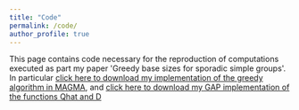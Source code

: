 ```yaml
---
title: "Code"
permalink: /code/
author_profile: true
---
```

This page contains code necessary for the reproduction of computations executed as part my paper 'Greedy base sizes for sporadic simple groups'. In particular [click here to download my implementation of the greedy algorithm in MAGMA](/files/greedy.txt), and [click here to download my GAP implementation of the functions Qhat and D](/files/QD.txt)
